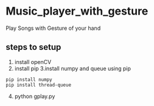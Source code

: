 # Music_player_with_gesture
Play Songs with Gesture of your hand

## steps to setup

 1. install openCV
 2. install pip
 3.install numpy and queue using pip
 ```
 pip install numpy
 pip install thread-queue
 ```
4. python gplay.py